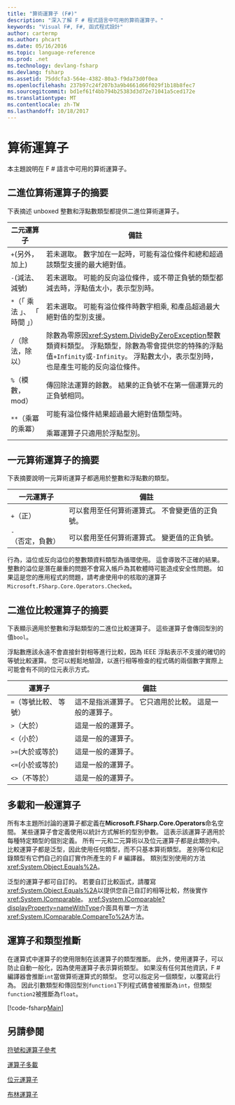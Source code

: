 ```yaml
---
title: "算術運算子 (F#)"
description: "深入了解 F # 程式語言中可用的算術運算子。"
keywords: "Visual F#, F#, 函式程式設計"
author: cartermp
ms.author: phcart
ms.date: 05/16/2016
ms.topic: language-reference
ms.prod: .net
ms.technology: devlang-fsharp
ms.devlang: fsharp
ms.assetid: 75ddcfa3-564e-4382-80a3-f9da73d0f0ea
ms.openlocfilehash: 237b97c24f207b3a9b4661d66f029f1b18b8fec7
ms.sourcegitcommit: bd1ef61f4bb794b25383d3d72e71041a5ced172e
ms.translationtype: MT
ms.contentlocale: zh-TW
ms.lasthandoff: 10/18/2017
---
```

# <a name="arithmetic-operators"></a>算術運算子

本主題說明在 F # 語言中可用的算術運算子。

## <a name="summary-of-binary-arithmetic-operators"></a>二進位算術運算子的摘要
下表摘述 unboxed 整數和浮點數類型都提供二進位算術運算子。

|二元運算子|備註|
|---------------|-----|
|`+`(另外，加上)|若未選取。 數字加在一起時，可能有溢位條件和總和超過該類型支援的最大絕對值。|
|`-`(減法、 減號)|若未選取。 可能的反向溢位條件，或不帶正負號的類型都減去時，浮點值太小，表示型別時。|
|`*`（「 乘法 」、 「 時間 」）|若未選取。 可能有溢位條件時數字相乘, 和產品超過最大絕對值的型別支援。|
|`/`（除法，除以）|除數為零原因<xref:System.DivideByZeroException>整數類資料類型。 浮點類型，除數為零會提供您的特殊的浮點值`+Infinity`或`-Infinity`。 浮點數太小，表示型別時，也是產生可能的反向溢位條件。|
|`%`（模數，mod）|傳回除法運算的餘數。 結果的正負號不在第一個運算元的正負號相同。|
|`**`（乘冪的乘冪）|可能有溢位條件結果超過最大絕對值類型時。<br /><br />乘冪運算子只適用於浮點型別。|

## <a name="summary-of-unary-arithmetic-operators"></a>一元算術運算子的摘要
下表摘要說明一元算術運算子都適用於整數和浮點數的類型。


|一元運算子|備註|
|--------------|-----|
|`+`（正）|可以套用至任何算術運算式。 不會變更值的正負號。|
|`-`（否定，負數）|可以套用至任何算術運算式。 變更值的正負號。|
行為，溢位或反向溢位的整數類資料類型為循環使用。 這會導致不正確的結果。 整數的溢位是潛在嚴重的問題不會寫入帳戶為其軟體時可能造成安全性問題。 如果這是您的應用程式的問題，請考慮使用中的核取的運算子`Microsoft.FSharp.Core.Operators.Checked`。


## <a name="summary-of-binary-comparison-operators"></a>二進位比較運算子的摘要
下表顯示適用於整數和浮點類型的二進位比較運算子。 這些運算子會傳回型別的值`bool`。

浮點數應該永遠不會直接針對相等進行比較，因為 IEEE 浮點表示不支援的確切的等號比較運算。 您可以輕鬆地驗證，以進行相等檢查的程式碼的兩個數字實際上可能會有不同的位元表示方式。



|運算子|備註|
|--------|-----|
|`=`（等號比較、 等號）|這不是指派運算子。 它只適用於比較。 這是一般的運算子。|
|`>`（大於）|這是一般的運算子。|
|`<`（小於）|這是一般的運算子。|
|`>=`(大於或等於)|這是一般的運算子。|
|`<=`(小於或等於)|這是一般的運算子。|
|`<>`（不等於）|這是一般的運算子。|

## <a name="overloaded-and-generic-operators"></a>多載和一般運算子
所有本主題所討論的運算子都定義在**Microsoft.FSharp.Core.Operators**命名空間。 某些運算子會定義使用以統計方式解析的型別參數。 這表示該運算子適用於每種特定類型的個別定義。 所有一元和二元算術以及位元運算子都是此類別中。 比較運算子都是泛型，因此使用任何類型，而不只基本算術類型。 差別等位和記錄類型有它們自己的自訂實作所產生的 F # 編譯器。 類別型別使用的方法<xref:System.Object.Equals%2A>。

泛型的運算子都可自訂的。 若要自訂比較函式，請覆寫<xref:System.Object.Equals%2A>以提供您自己自訂的相等比較，然後實作<xref:System.IComparable>。 <xref:System.IComparable?displayProperty=nameWithType>介面具有單一方法<xref:System.IComparable.CompareTo%2A>方法。


## <a name="operators-and-type-inference"></a>運算子和類型推斷
在運算式中運算子的使用限制在該運算子的類型推斷。 此外，使用運算子，可以防止自動一般化，因為使用運算子表示算術類型。 如果沒有任何其他資訊，F # 編譯器會推斷`int`當做算術運算式的類型。 您可以指定另一個類型，以覆寫此行為。 因此引數類型和傳回型別`function1`下列程式碼會被推斷為`int`，但類型`function2`被推斷為`float`。

[!code-fsharp[Main](../../../../samples/snippets/fsharp/lang-ref-1/snippet3501.fs)]
    
## <a name="see-also"></a>另請參閱
[符號和運算子參考](index.md)

[運算子多載](../operator-overloading.md)

[位元運算子](bitwise-operators.md)

[布林運算子](boolean-operators.md)
